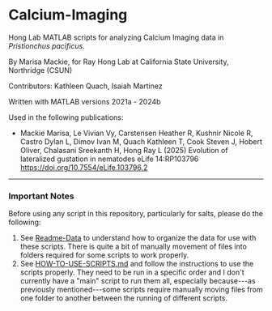 # Calcium-Imaging
Hong Lab MATLAB scripts for analyzing Calcium Imaging data in _Pristionchus pacificus_.

By Marisa Mackie, for Ray Hong Lab at California State University, Northridge (CSUN)

Contributors: Kathleen Quach, Isaiah Martinez

Written with MATLAB versions 2021a - 2024b

Used in the following publications:
* Mackie Marisa, Le Vivian Vy, Carstensen Heather R, Kushnir Nicole R, Castro Dylan L, Dimov Ivan M, Quach Kathleen T, Cook Steven J, Hobert Oliver, Chalasani Sreekanth H, Hong Ray L (2025) Evolution of lateralized gustation in nematodes eLife 14:RP103796 https://doi.org/10.7554/eLife.103796.2

***
### Important Notes
Before using any script in this repository, particularly for salts, please do the following:
1. See [Readme-Data](https://github.com/honglabcsun/Calcium-Imaging/blob/main/Salts/data/README-Data.md) to understand how to organize the data for use with these scripts. There is quite a bit of manually movement of files into folders required for some scripts to work properly.
2. See [HOW-TO-USE-SCRIPTS.md](https://github.com/honglabcsun/Calcium-Imaging/blob/main/Salts/scripts/HOW-TO-USE-SCRIPTS.md) and follow the instructions to use the scripts properly. They need to be run in a specific order and I don't currently have a "main" script to run them all, especially because---as previously mentioned---some scripts require manually moving files from one folder to another between the running of different scripts.




